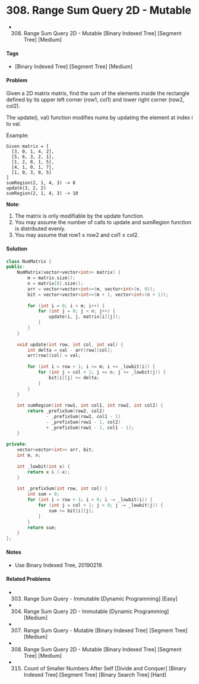 # 308. Range Sum Query 2D - Mutable
- 308. Range Sum Query 2D - Mutable [Binary Indexed Tree] [Segment Tree] [Medium]

#### Tags
- [Binary Indexed Tree] [Segment Tree] [Medium]

#### Problem
Given a 2D matrix matrix, find the sum of the elements inside the rectangle defined by its upper left corner (row1, col1) and lower right corner (row2, col2).

The update(i, val) function modifies nums by updating the element at index i to val.

Example:

    Given matrix = [
      [3, 0, 1, 4, 2],
      [5, 6, 3, 2, 1],
      [1, 2, 0, 1, 5],
      [4, 1, 0, 1, 7],
      [1, 0, 3, 0, 5]
    ]
    sumRegion(2, 1, 4, 3) -> 8
    update(3, 2, 2)
    sumRegion(2, 1, 4, 3) -> 10

**Note**:

1. The matrix is only modifiable by the update function.
2. You may assume the number of calls to update and sumRegion function is distributed evenly.
3. You may assume that row1 ≤ row2 and col1 ≤ col2.

#### Solution
``` C++
class NumMatrix {
public:
    NumMatrix(vector<vector<int>> matrix) {
        m = matrix.size();
        n = matrix[0].size();
        arr = vector<vector<int>>(m, vector<int>(n, 0));
        bit = vector<vector<int>>(m + 1, vector<int>(n + 1));
        
        for (int i = 0; i < m; i++) {
            for (int j = 0; j < n; j++) {
                update(i, j, matrix[i][j]);
            }
        }
    }
    
    void update(int row, int col, int val) {
        int delta = val - arr[row][col];
        arr[row][col] = val;
        
        for (int i = row + 1; i <= m; i += _lowbit(i)) {
            for (int j = col + 1; j <= n; j += _lowbit(j)) {
                bit[i][j] += delta;
            }
        }
    }
    
    int sumRegion(int row1, int col1, int row2, int col2) {
        return _prefixSum(row2, col2)
               - _prefixSum(row2, col1 - 1)
               - _prefixSum(row1 - 1, col2)
               + _prefixSum(row1 - 1, col1 - 1);
    }
    
private:
    vector<vector<int>> arr, bit;
    int m, n;
    
    int _lowbit(int x) {
        return x & (-x);
    }
    
    int _prefixSum(int row, int col) {
        int sum = 0;
        for (int i = row + 1; i > 0; i -= _lowbit(i)) {
            for (int j = col + 1; j > 0; j -= _lowbit(j)) {
                sum += bit[i][j];
            }
        }
        return sum;
    }
};
```

#### Notes
- Use Binary Indexed Tree, 20190219.

#### Related Problems
- 303. Range Sum Query - Immutable [Dynamic Programming] [Easy]
- 304. Range Sum Query 2D - Immutable [Dynamic Programming] [Medium]
- 307. Range Sum Query - Mutable [Binary Indexed Tree] [Segment Tree] [Medium]
- 308. Range Sum Query 2D - Mutable [Binary Indexed Tree] [Segment Tree] [Medium]
- 315. Count of Smaller Numbers After Self [Divide and Conquer] [Binary Indexed Tree] [Segment Tree] [Binary Search Tree] [Hard]
